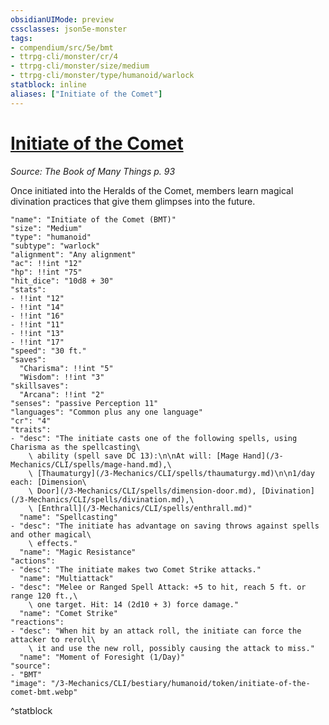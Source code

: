 ```yaml
---
obsidianUIMode: preview
cssclasses: json5e-monster
tags:
- compendium/src/5e/bmt
- ttrpg-cli/monster/cr/4
- ttrpg-cli/monster/size/medium
- ttrpg-cli/monster/type/humanoid/warlock
statblock: inline
aliases: ["Initiate of the Comet"]
---
```

# [Initiate of the Comet](3-Mechanics\CLI\bestiary\humanoid/initiate-of-the-comet-bmt.md)
*Source: The Book of Many Things p. 93*  

Once initiated into the Heralds of the Comet, members learn magical divination practices that give them glimpses into the future.

```statblock
"name": "Initiate of the Comet (BMT)"
"size": "Medium"
"type": "humanoid"
"subtype": "warlock"
"alignment": "Any alignment"
"ac": !!int "12"
"hp": !!int "75"
"hit_dice": "10d8 + 30"
"stats":
- !!int "12"
- !!int "14"
- !!int "16"
- !!int "11"
- !!int "13"
- !!int "17"
"speed": "30 ft."
"saves":
  "Charisma": !!int "5"
  "Wisdom": !!int "3"
"skillsaves":
  "Arcana": !!int "2"
"senses": "passive Perception 11"
"languages": "Common plus any one language"
"cr": "4"
"traits":
- "desc": "The initiate casts one of the following spells, using Charisma as the spellcasting\
    \ ability (spell save DC 13):\n\nAt will: [Mage Hand](/3-Mechanics/CLI/spells/mage-hand.md),\
    \ [Thaumaturgy](/3-Mechanics/CLI/spells/thaumaturgy.md)\n\n1/day each: [Dimension\
    \ Door](/3-Mechanics/CLI/spells/dimension-door.md), [Divination](/3-Mechanics/CLI/spells/divination.md),\
    \ [Enthrall](/3-Mechanics/CLI/spells/enthrall.md)"
  "name": "Spellcasting"
- "desc": "The initiate has advantage on saving throws against spells and other magical\
    \ effects."
  "name": "Magic Resistance"
"actions":
- "desc": "The initiate makes two Comet Strike attacks."
  "name": "Multiattack"
- "desc": "Melee or Ranged Spell Attack: +5 to hit, reach 5 ft. or range 120 ft.,\
    \ one target. Hit: 14 (2d10 + 3) force damage."
  "name": "Comet Strike"
"reactions":
- "desc": "When hit by an attack roll, the initiate can force the attacker to reroll\
    \ it and use the new roll, possibly causing the attack to miss."
  "name": "Moment of Foresight (1/Day)"
"source":
- "BMT"
"image": "/3-Mechanics/CLI/bestiary/humanoid/token/initiate-of-the-comet-bmt.webp"
```
^statblock